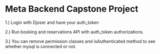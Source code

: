 # Meta Backend Capstone Project

1.) Login with Djoser and have your auth_token

2.) Run booking and reservations API with auth_token authorizations.

3.) You can remove permission classes and isAuthenticated method to see whether mysql is connected or not.

